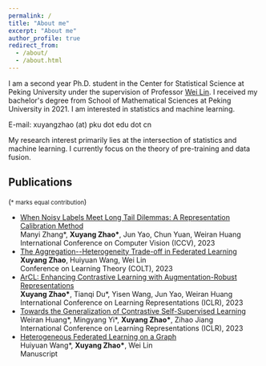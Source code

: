 ```yaml
---
permalink: /
title: "About me"
excerpt: "About me"
author_profile: true
redirect_from: 
  - /about/
  - /about.html
---
```


I am a second year Ph.D. student in the Center for Statistical Science at Peking University under the supervision of Professor [Wei Lin](https://www.math.pku.edu.cn/teachers/linw/). I received my bachelor's degree from School of Mathematical Sciences at Peking University in 2021.
I am interested in statistics and machine learning.

E-mail: xuyangzhao (at) pku dot edu dot cn



My research interest primarily lies at the intersection of statistics and machine learning. I currently focus on the theory of pre-training and data fusion.

Publications
------
(<span style="font-size: smaller;">* marks equal contribution</span>)
* [When Noisy Labels Meet Long Tail Dilemmas: A Representation Calibration Method](https://arxiv.org/pdf/2211.10955.pdf)  
  Manyi Zhang\*, __Xuyang Zhao\*__, Jun Yao, Chun Yuan, Weiran Huang
  International Conference on Computer Vision (ICCV), 2023
* [The Aggregation--Heterogeneity Trade-off in Federated Learning](https://proceedings.mlr.press/v195/zhao23b/zhao23b.pdf)  
  __Xuyang Zhao__, Huiyuan Wang, Wei Lin  
  Conference on Learning Theory (COLT), 2023
* [ArCL: Enhancing Contrastive Learning with Augmentation-Robust Representations](https://arxiv.org/pdf/2303.01092.pdf)  
  __Xuyang Zhao\*__, Tianqi Du\*, Yisen Wang, Jun Yao, Weiran Huang  
  International Conference on Learning Representations (ICLR), 2023  
* [Towards the Generalization of Contrastive Self-Supervised Learning](https://arxiv.org/pdf/2111.00743.pdf)  
  Weiran Huang\*, Mingyang Yi\*, __Xuyang Zhao\*__, Zihao Jiang  
  International Conference on Learning Representations (ICLR), 2023  
* [Heterogeneous Federated Learning on a Graph](https://arxiv.org/pdf/2209.08737.pdf)  
  Huiyuan Wang\*, __Xuyang Zhao\*__, Wei Lin  
  Manuscript
